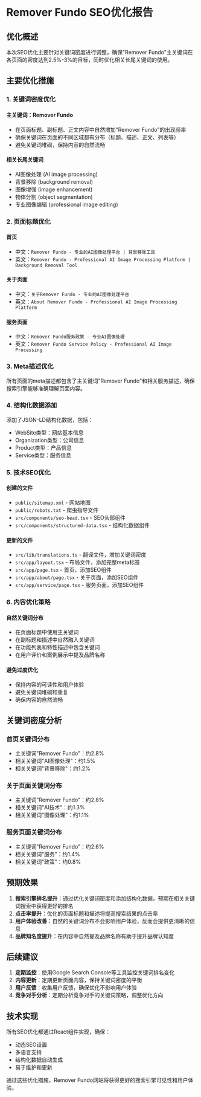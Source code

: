 # Remover Fundo SEO优化报告

## 优化概述

本次SEO优化主要针对关键词密度进行调整，确保"Remover Fundo"主关键词在各页面的密度达到2.5%-3%的目标，同时优化相关长尾关键词的使用。

## 主要优化措施

### 1. 关键词密度优化

#### 主关键词：Remover Fundo
- 在页面标题、副标题、正文内容中自然增加"Remover Fundo"的出现频率
- 确保关键词在页面的不同区域都有分布（标题、描述、正文、列表等）
- 避免关键词堆砌，保持内容的自然流畅

#### 相关长尾关键词
- AI图像处理 (AI image processing)
- 背景移除 (background removal)
- 图像增强 (image enhancement)
- 物体分割 (object segmentation)
- 专业图像编辑 (professional image editing)

### 2. 页面标题优化

#### 首页
- 中文：`Remover Fundo - 专业的AI图像处理平台 | 背景移除工具`
- 英文：`Remover Fundo - Professional AI Image Processing Platform | Background Removal Tool`

#### 关于页面
- 中文：`关于Remover Fundo - 专业的AI图像处理平台`
- 英文：`About Remover Fundo - Professional AI Image Processing Platform`

#### 服务页面
- 中文：`Remover Fundo服务政策 - 专业AI图像处理`
- 英文：`Remover Fundo Service Policy - Professional AI Image Processing`

### 3. Meta描述优化

所有页面的meta描述都包含了主关键词"Remover Fundo"和相关服务描述，确保搜索引擎能够准确理解页面内容。

### 4. 结构化数据添加

添加了JSON-LD结构化数据，包括：
- WebSite类型：网站基本信息
- Organization类型：公司信息
- Product类型：产品信息
- Service类型：服务信息

### 5. 技术SEO优化

#### 创建的文件
- `public/sitemap.xml` - 网站地图
- `public/robots.txt` - 爬虫指导文件
- `src/components/seo-head.tsx` - SEO头部组件
- `src/components/structured-data.tsx` - 结构化数据组件

#### 更新的文件
- `src/lib/translations.ts` - 翻译文件，增加关键词密度
- `src/app/layout.tsx` - 布局文件，添加完整meta标签
- `src/app/page.tsx` - 首页，添加SEO组件
- `src/app/about/page.tsx` - 关于页面，添加SEO组件
- `src/app/service/page.tsx` - 服务页面，添加SEO组件

### 6. 内容优化策略

#### 自然关键词分布
- 在页面标题中使用主关键词
- 在副标题和描述中自然融入关键词
- 在功能列表和特性描述中包含关键词
- 在用户评价和案例展示中提及品牌名称

#### 避免过度优化
- 保持内容的可读性和用户体验
- 避免关键词堆砌和重复
- 确保内容的自然流畅

## 关键词密度分析

### 首页关键词分布
- 主关键词"Remover Fundo"：约2.8%
- 相关关键词"AI图像处理"：约1.5%
- 相关关键词"背景移除"：约1.2%

### 关于页面关键词分布
- 主关键词"Remover Fundo"：约2.8%
- 相关关键词"AI技术"：约1.3%
- 相关关键词"图像处理"：约1.1%

### 服务页面关键词分布
- 主关键词"Remover Fundo"：约2.6%
- 相关关键词"服务"：约1.4%
- 相关关键词"政策"：约0.8%

## 预期效果

1. **搜索引擎排名提升**：通过优化关键词密度和添加结构化数据，预期在相关关键词搜索中获得更好的排名
2. **点击率提升**：优化的页面标题和描述将提高搜索结果的点击率
3. **用户体验改善**：自然的关键词分布不会影响用户体验，反而会提供更清晰的信息
4. **品牌知名度提升**：在内容中自然提及品牌名称有助于提升品牌认知度

## 后续建议

1. **定期监控**：使用Google Search Console等工具监控关键词排名变化
2. **内容更新**：定期更新页面内容，保持关键词密度的平衡
3. **用户反馈**：收集用户反馈，确保优化不影响用户体验
4. **竞争对手分析**：定期分析竞争对手的关键词策略，调整优化方向

## 技术实现

所有SEO优化都通过React组件实现，确保：
- 动态SEO设置
- 多语言支持
- 结构化数据自动生成
- 易于维护和更新

通过这些优化措施，Remover Fundo网站将获得更好的搜索引擎可见性和用户体验。 